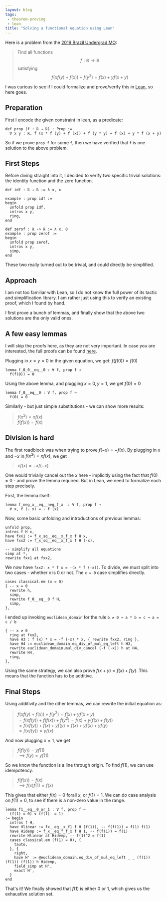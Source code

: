 ```yaml
---
layout: blog
tags:
 - theorem-proving
 - lean
title: "Solving a functional equation using Lean"
---
```


Here is a problem from the [2019 Brazil Undergrad MO](https://artofproblemsolving.com/community/c1018411_2019_brazil_undergrad_mo):  
> Find all functions $$f: \mathbb{R} \rightarrow \mathbb{R}$$ satisfying $$ f(x f(y) + f(x)) + f(y^2) = f(x) + y f(x + y)$$

I was curious to see if I could formalize and prove/verify this in [Lean](https://leanprover.github.io/), so here goes.
<!--more-->

Preparation
-----------

First I encode the given constraint in lean, as a predicate:

```lean
def prop (f : ℝ → ℝ) : Prop := 
  ∀ x y : ℝ, f (x * f (y) + f (x)) + f (y * y) = f (x) + y * f (x + y)
```

So if we prove `prop f` for some `f`, then we have verified that `f` is one solution to the above problem.

First Steps
-----------

Before diving straight into it, I decided to verify two specific trivial solutions: the identity function and the zero function.

```lean
def idf : ℝ → ℝ := λ x, x

example : prop idf :=
begin
  unfold prop idf,
  intros x y,
  ring,
end
```

```lean
def zerof : ℝ -> ℝ := λ x, 0
example : prop zerof :=
begin
  unfold prop zerof,
  intros x y,
  simp,
end
```

These two really turned out to be trivial, and could directly be simplified.

Approach
--------

I am not too familiar with Lean, so I do not know the full power of its tactic and simplification library. I am rather just using this to verify an existing proof, which I found by hand. 

I first prove a bunch of lemmas, and finally show that the above two solutions are the only valid ones.

A few easy lemmas
-----------------

I will skip the proofs here, as they are not very important. In case you are interested, the full proofs can be found [here](https://gist.github.com/anurudhp/9c60e89a5609fa935a5e890c3b9c0aa4).

Plugging in $x = y = 0$ in the given equation, we get: $f(f(0)) = f(0)$
```lean
lemma f_0_0__eq__0 : ∀ f, prop f → 
  f(f(0)) = 0
```

Using the above lemma, and plugging $x = 0, y = 1$, we get $f(0) = 0$
```lean
lemma f_0__eq__0 : ∀ f, prop f → 
  f(0) = 0
```

Similarly - but just simple substitutions - we can show more results:
> $f(x^2) = x f(x)$  
> $f(f(x)) = f(x)$

Division is hard
----------------

The first roadblock was when trying to prove $f(-x) = -f(x)$.
By plugging in $x$ and $-x$ in $f(x^2) = x f(x)$, we get
> $x f(x) = -x f(-x)$

One would trivially cancel out the $x$ here - implicitly using the fact that $f(0) = 0$ - and prove the lemma required.
But in Lean, we need to formalize each step precisely.

First, the lemma itself:
```lean
lemma f_neg_x__eq__neg_f_x  : ∀ f, prop f → 
  ∀ x, f (- x) = - f (x)
```

Now, some basic unfolding and introductions of previous lemmas:
```lean
unfold prop,
intros f H x,
have fxx1 := f_x_sq__eq__x_f_x f H x,
have fxx2 := f_x_sq__eq__x_f_x f H (-x),

-- simplify all equations
simp at *,
rewrite fxx1 at fxx2,
```

We now have `fxx2: x * f x = -(x * f (-x))`. To divide, we must split into two cases - whether $x$ is $0$ or not. The `x = 0` case simplifies directly.

```lean
cases classical.em (x = 0)
{ -- x = 0
  rewrite h,
  simp,
  rewrite f_0__eq__0 f H,
  simp,
},
```

I ended up invoking `euclidean_domain` for the rule `b ≠ 0 → a * b = c → a = c / b`
```lean
{ -- x ≠ 0
  ring at fxx2,
  have H3 : f (x) * x = -f (-x) * x, { rewrite fxx2, ring },
  have H4 := euclidean_domain.eq_div_of_mul_eq_left h H3,
  rewrite euclidean_domain.mul_div_cancel (-f (-x)) h at H4,
  rewrite H4,
  ring,
},
```

Using the same strategy, we can also prove $f(x + y) = f(x) + f(y)$. This means that the function has to be additive.

Final Steps
-----------

Using additivity and the other lemmas, we can rewrite the initial equation as:
> $f(x f(y) + f(x)) + f(y^2) = f(x) + y f(x + y)$  
> $= f(x f(y)) + f(f(x)) + f(y^2) = f(x) + y (f(x) + f(y))$  
> $= f(x f(y)) + f(x) + y f(y) = f(x) + y f(x) + y f(y)$  
> $= f(x f(y)) = y f(x)$  

And now plugging $x = 1$, we get
> $f(f(y)) = y f(1)$  
> $\implies f(y) = y f(1)$

So we know the function is a line through origin. To find $f(1)$, we can use idempotency.
> $f(f(x)) = f(x)$  
> $\implies f(x) f(1) = f(x)$  

This gives that either $f(x) = 0$ forall $x$, or $f(1) = 1$.
We can do case analysis on $f(1) = 0$, to see if there is a non-zero value in the range.
```lean
lemma f1__eq__0_or_1 : ∀ f, prop f →
  (f(1) = 0) ∨ (f(1)  = 1)
:= begin
  intros f H,
  have Hlinear := fx__eq__x_f1 f H (f(1)), -- f(f(1)) = f(1) f(1)
  have Hidemp := f_x__eq_f_f_x f H 1, -- f(f(1)) = f(1)
  rewrite Hlinear at Hidemp, -- f(1)^2 = f(1)
  cases classical.em (f(1) = 0), {
    tauto,
  }, {
    right,
    have H' := @euclidean_domain.eq_div_of_mul_eq_left _ _ (f(1)) (f(1)) (f(1)) h Hidemp,
    field_simp at H',
    exact H',
  }
end
```

That's it! We finally showed that $f(1)$ is either 0 or 1, which gives us the exhaustive solution set.
